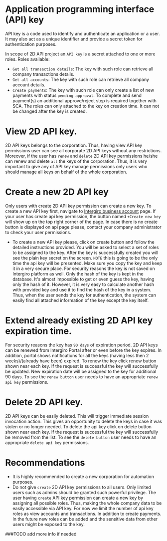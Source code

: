 # Application programming interface (API) key

API key is a code used to identify and authenticate an application or a user. It may also act as a unique identifier and provide a secret token for authentication purposes.

In scope of 2D API project an `API key` is a secret attached to one or more roles.
Roles available:
- `Get all transaction details`: The key with such role can retrieve all company transactions details.
- `Get all accounts`: The key with such role can retrieve all company account details.
- `Create payments`: The key with such role can only create a list of new payments with status `pending approval`. To complete and send payment(s) an additional approve/reject step is required together with SCA.
The roles can only attached to the key on creation time. It can not be changed after the key is created.

# View 2D API key. 
2D API keys belongs to the corporation. Thus, having view API key permissions user can see all corporate 2D API keys without any restrictions. Moreover, if the user has `renew` and `delete` 2D API key permissions he/she can renew and delete `all` the keys of the corporation. Thus, it is very important to give any of API key manage permissions only users who should manage all keys on behalf of the whole corporation.

# Create a new 2D API key
Only users with create 2D API key permission can create a new key.
To create a new API key first, navigate to [Intergiro business account](https://business.intergiro.com/portal/api) page. If your user has create api key permission, the button named `+Create new key` will show up on the top right corner of the page. In case there is no create button is displayed on api page please, contact your company administrator to check your user permissions. 
- To create a new API key please, click on create button and follow the detailed instructions provided. You will be asked to select a set of roles to be assigned to the key. After the key is successfully created you will see the plain key secret on the screen. `NOTE` this is going to be the only time the api key will be presented. Make sure you copy the key and keep it in a very secure place. For security reasons the key is not saved on Intergiro platform as well. Only the hash of the key is kept in the database. It's almost impossible to get or even guess the key, having only the hash of it. However, it is very easy to calculate another hash with provided key and use it to find the hash of the key in a system. Thus, when the user sends the key for authentication, the system can easily find all attached information of the key except the key itself.

# Extend already existing 2D API key expiration time. 
For security reasons the key has `90 days` of expiration period. 2D API keys can be renewed from Intergiro Portal after or even before the key expires. In addition, portal shows notifications for all the keys (having less then 2 weeks)/(already have been) expired.
To renew the key click renew button shown near each key. If the request is successful the key will successfully be updated. New expiration date will be assigned to the key for additional 90 days. To see the `renew button` user needs to have an appropriate `renew api key` permissions.

# Delete 2D API key. 
2D API keys can be easily deleted. This will trigger immediate session invocation action. This gives an opportunity to delete the keys in case it was stolen or no longer needed. To delete the api key click on delete button shown near each key. If the request is successful the key will successfully be removed from the list. To see the `delete button` user needs to have an appropriate `delete api key` permissions.

# Recommendations 
- It is highly recommended to create a new corporation for automation purposes.
- Do not give `create` 2D API key permissions to all users. Only limited users such as admins should be granted such powerful privilege. The user having `create` API key permission can create a new key by assigning all possible roles. Thus, making the whole company data to be easily accessible via API key. For now we limit the number of api key roles as view accounts and transactions. In addition to create payments. In the future new roles can be added and the sensitive data from other users might be exposed to the key. 

###TODO add more info if needed  